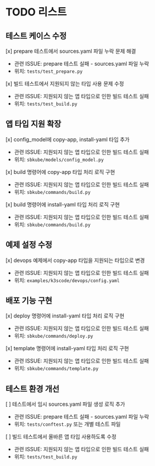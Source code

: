 # TODO 리스트

## 테스트 케이스 수정

[x] prepare 테스트에서 sources.yaml 파일 누락 문제 해결  
- 관련 ISSUE: prepare 테스트 실패 - sources.yaml 파일 누락  
- 위치: `tests/test_prepare.py`

[x] 빌드 테스트에서 지원되지 않는 타입 사용 문제 수정  
- 관련 ISSUE: 지원되지 않는 앱 타입으로 인한 빌드 테스트 실패  
- 위치: `tests/test_build.py`

## 앱 타입 지원 확장

[x] config_model에 copy-app, install-yaml 타입 추가  
- 관련 ISSUE: 지원되지 않는 앱 타입으로 인한 빌드 테스트 실패  
- 위치: `sbkube/models/config_model.py`

[x] build 명령어에 copy-app 타입 처리 로직 구현  
- 관련 ISSUE: 지원되지 않는 앱 타입으로 인한 빌드 테스트 실패  
- 위치: `sbkube/commands/build.py`

[x] build 명령어에 install-yaml 타입 처리 로직 구현  
- 관련 ISSUE: 지원되지 않는 앱 타입으로 인한 빌드 테스트 실패  
- 위치: `sbkube/commands/build.py`

## 예제 설정 수정

[x] devops 예제에서 copy-app 타입을 지원되는 타입으로 변경  
- 관련 ISSUE: 지원되지 않는 앱 타입으로 인한 빌드 테스트 실패  
- 위치: `examples/k3scode/devops/config.yaml`

## 배포 기능 구현

[x] deploy 명령어에 install-yaml 타입 처리 로직 구현  
- 관련 ISSUE: 지원되지 않는 앱 타입으로 인한 빌드 테스트 실패  
- 위치: `sbkube/commands/deploy.py`

[x] template 명령어에 install-yaml 타입 처리 로직 구현  
- 관련 ISSUE: 지원되지 않는 앱 타입으로 인한 빌드 테스트 실패  
- 위치: `sbkube/commands/template.py`

## 테스트 환경 개선

[ ] 테스트에서 임시 sources.yaml 파일 생성 로직 추가  
- 관련 ISSUE: prepare 테스트 실패 - sources.yaml 파일 누락  
- 위치: `tests/conftest.py` 또는 개별 테스트 파일

[ ] 빌드 테스트에서 올바른 앱 타입 사용하도록 수정  
- 관련 ISSUE: 지원되지 않는 앱 타입으로 인한 빌드 테스트 실패  
- 위치: `tests/test_build.py`
